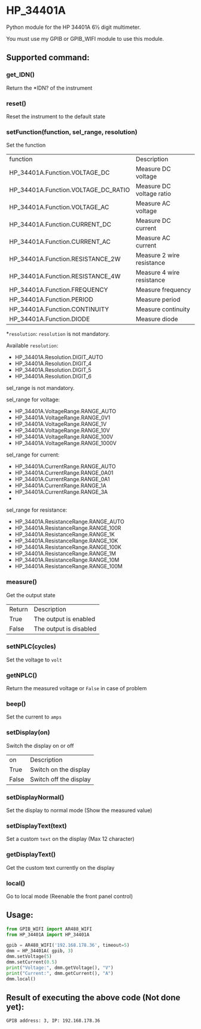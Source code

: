 # HP_34401A
Python module for the HP 34401A 6½ digit multimeter.

You must use my GPIB or GPIB_WIFI module to use this module.

## Supported command:
### get_IDN()
Return the *IDN? of the instrument

### reset()
Reset the instrument to the default state

### setFunction(function, sel_range, resolution)
Set the function
<table>
  <tr><td>function</td><td>Description</td></tr>
  <tr><td>HP_34401A.Function.VOLTAGE_DC</td><td>Measure DC voltage</td></tr>
  <tr><td>HP_34401A.Function.VOLTAGE_DC_RATIO</td><td>Measure DC voltage ratio</td></tr>
  <tr><td>HP_34401A.Function.VOLTAGE_AC</td><td>Measure AC voltage</td></tr>
  <tr><td>HP_34401A.Function.CURRENT_DC</td><td>Measure DC current</td></tr>
  <tr><td>HP_34401A.Function.CURRENT_AC</td><td>Measure AC current</td></tr>
  <tr><td>HP_34401A.Function.RESISTANCE_2W</td><td>Measure 2 wire resistance</td></tr>
  <tr><td>HP_34401A.Function.RESISTANCE_4W</td><td>Measure 4 wire resistance</td></tr>
  <tr><td>HP_34401A.Function.FREQUENCY</td><td>Measure frequency</td></tr>
  <tr><td>HP_34401A.Function.PERIOD</td><td>Measure period </td></tr>
  <tr><td>HP_34401A.Function.CONTINUITY</td><td>Measure continuity</td></tr>
  <tr><td>HP_34401A.Function.DIODE</td><td>Measure diode</td></tr>
</table>

*`resolution`:
  `resolution` is not mandatory.

  Available `resolution`:
  * HP_34401A.Resolution.DIGIT_AUTO
  * HP_34401A.Resolution.DIGIT_4
  * HP_34401A.Resolution.DIGIT_5
  * HP_34401A.Resolution.DIGIT_6

sel_range is not mandatory.

sel_range for voltage:

* HP_34401A.VoltageRange.RANGE_AUTO
* HP_34401A.VoltageRange.RANGE_0V1
* HP_34401A.VoltageRange.RANGE_1V
* HP_34401A.VoltageRange.RANGE_10V
* HP_34401A.VoltageRange.RANGE_100V
* HP_34401A.VoltageRange.RANGE_1000V

sel_range for current:

* HP_34401A.CurrentRange.RANGE_AUTO
* HP_34401A.CurrentRange.RANGE_0A01
* HP_34401A.CurrentRange.RANGE_0A1
* HP_34401A.CurrentRange.RANGE_1A
* HP_34401A.CurrentRange.RANGE_3A
* 
sel_range for resistance:

* HP_34401A.ResistanceRange.RANGE_AUTO
* HP_34401A.ResistanceRange.RANGE_100R
* HP_34401A.ResistanceRange.RANGE_1K
* HP_34401A.ResistanceRange.RANGE_10K
* HP_34401A.ResistanceRange.RANGE_100K
* HP_34401A.ResistanceRange.RANGE_1M
* HP_34401A.ResistanceRange.RANGE_10M
* HP_34401A.ResistanceRange.RANGE_100M

### measure()
Get the output state
<table>
  <tr><td>Return</td><td>Description</td></tr>
  <tr><td>True</td><td>The output is enabled</td></tr>
  <tr><td>False</td><td>The output is disabled</td></tr>
</table>

### setNPLC(cycles)
Set the voltage to `volt`

### getNPLC()
Return the measured voltage or `False` in case of problem

### beep()
Set the current to `amps`

### setDisplay(on)
Switch the display on or off
<table>
  <tr><td>on</td><td>Description</td></tr>
  <tr><td>True</td><td>Switch on the display</td></tr>
  <tr><td>False</td><td>Switch off the display</td></tr>
</table>

### setDisplayNormal()
Set the display to normal mode (Show the measured value) 

### setDisplayText(text)
Set a custom `text` on the display (Max 12 character)

### getDisplayText()
Get the custom text currently on the display

### local()
Go to local mode (Reenable the front panel control)

## Usage:
```python
from GPIB_WIFI import AR488_WIFI
from HP_34401A import HP_34401A

gpib = AR488_WIFI('192.168.178.36', timeout=5)
dmm = HP_34401A( gpib, 3)
dmm.setVoltage(5)
dmm.setCurrent(0.5)
print("Voltage:", dmm.getVoltage(), "V")
print("Current:", dmm.getCurrent(), "A")
dmm.local()
```
## Result of executing the above code (Not done yet):
```
GPIB address: 3, IP: 192.168.178.36
```
